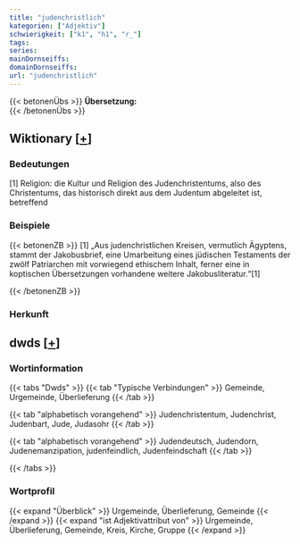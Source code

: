 ```yaml
---
title: "judenchristlich"
kategorien: ["Adjektiv"]
schwierigkeit: ["k1", "h1", "r_"]
tags:
series:
mainDornseiffs:
domainDornseiffs:
url: "judenchristlich"
---
```


{{< betonenÜbs >}}
**Übersetzung:**  
{{< /betonenÜbs >}}

## Wiktionary [[+](https://de.wiktionary.org/wiki/judenchristlich)]

### Bedeutungen
[1] Religion: die Kultur und Religion des Judenchristentums, also des Christentums, das historisch direkt aus dem Judentum abgeleitet ist, betreffend  

### Beispiele
{{< betonenZB >}}
[1] „Aus judenchristlichen Kreisen, vermutlich Ägyptens, stammt der Jakobusbrief, eine Umarbeitung eines jüdischen Testaments der zwölf Patriarchen mit vorwiegend ethischem Inhalt, ferner eine in koptischen Übersetzungen vorhandene weitere Jakobusliteratur.“[1]  

{{< /betonenZB >}}
### Herkunft
  



## dwds [[+](https://www.dwds.de/wb/judenchristlich)]

### Wortinformation
{{< tabs "Dwds" >}}
{{< tab "Typische Verbindungen" >}}
Gemeinde, Urgemeinde, Überlieferung
{{< /tab >}}

{{< tab "alphabetisch vorangehend" >}}
Judenchristentum, Judenchrist, Judenbart, Jude, Judasohr
{{< /tab >}}

{{< tab "alphabetisch vorangehend" >}}
Judendeutsch, Judendorn, Judenemanzipation, judenfeindlich, Judenfeindschaft
{{< /tab >}}

{{< /tabs >}}

### Wortprofil
{{< expand "Überblick" >}} Urgemeinde, Überlieferung, Gemeinde {{< /expand >}}
{{< expand "ist Adjektivattribut von" >}} Urgemeinde, Überlieferung, Gemeinde, Kreis, Kirche, Gruppe {{< /expand >}}

